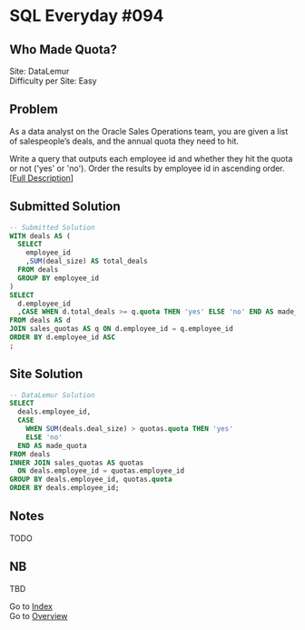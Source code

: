 # SQL Everyday \#094

## Who Made Quota?

Site: DataLemur\
Difficulty per Site: Easy

## Problem

As a data analyst on the Oracle Sales Operations team, you are given a list of salespeople’s deals, and the annual quota they need to hit.

Write a query that outputs each employee id and whether they hit the quota or not ('yes' or 'no'). Order the results by employee id in ascending order. [[Full Description](https://datalemur.com/questions/oracle-sales-quota)]

## Submitted Solution

```sql
-- Submitted Solution
WITH deals AS (
  SELECT
    employee_id
    ,SUM(deal_size) AS total_deals
  FROM deals
  GROUP BY employee_id
)
SELECT
  d.employee_id
  ,CASE WHEN d.total_deals >= q.quota THEN 'yes' ELSE 'no' END AS made_quota
FROM deals AS d 
JOIN sales_quotas AS q ON d.employee_id = q.employee_id
ORDER BY d.employee_id ASC
;
```

## Site Solution

```sql
-- DataLemur Solution 
SELECT 
  deals.employee_id,
  CASE 
    WHEN SUM(deals.deal_size) > quotas.quota THEN 'yes' 
    ELSE 'no' 
  END AS made_quota
FROM deals
INNER JOIN sales_quotas AS quotas
  ON deals.employee_id = quotas.employee_id
GROUP BY deals.employee_id, quotas.quota
ORDER BY deals.employee_id;
```

## Notes

TODO

## NB

TBD

Go to [Index](../?tab=readme-ov-file#index)\
Go to [Overview](../?tab=readme-ov-file)
